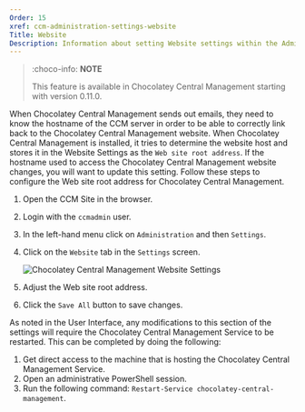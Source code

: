 ```yaml
---
Order: 15
xref: ccm-administration-settings-website
Title: Website
Description: Information about setting Website settings within the Administration Settings screen
---
```


> :choco-info: **NOTE**
>
> This feature is available in Chocolatey Central Management starting with version 0.11.0.

When Chocolatey Central Management sends out emails, they need to know the hostname of the CCM server in order to be able to correctly link back to the Chocolatey Central Management website. When Chocolatey Central Management is installed, it tries to determine the website host and stores it in the Website Settings as the `Web site root address`. If the hostname used to access the Chocolatey Central Management website changes, you will want to update this setting. Follow these steps to configure the Web site root address for Chocolatey Central Management.

1. Open the CCM Site in the browser.
1. Login with the `ccmadmin` user.
1. In the left-hand menu click on `Administration` and then `Settings`.
1. Click on the `Website` tab in the `Settings` screen.

    ![Chocolatey Central Management Website Settings](/assets/images/ccm-playwright/administration/settings/tab-website.png)

1. Adjust the Web site root address.
1. Click the `Save All` button to save changes.

As noted in the User Interface, any modifications to this section of the settings will require the Chocolatey Central Management Service to be restarted.  This can be completed by doing the following:

1. Get direct access to the machine that is hosting the Chocolatey Central Management Service.
1. Open an administrative PowerShell session.
1. Run the following command: `Restart-Service chocolatey-central-management`.
